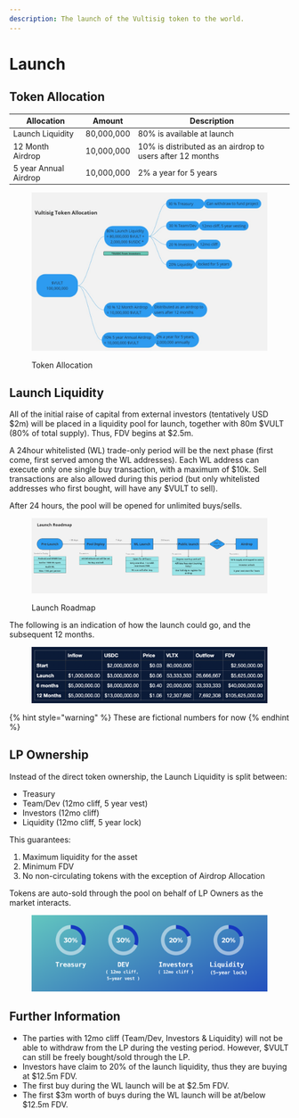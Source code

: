 ```yaml
---
description: The launch of the Vultisig token to the world.
---
```


# Launch

## Token Allocation

| Allocation            | Amount     | Description                                               |
| --------------------- | ---------- | --------------------------------------------------------- |
| Launch Liquidity      | 80,000,000 | 80% is available at launch                                |
| 12 Month Airdrop      | 10,000,000 | 10% is distributed as an airdrop to users after 12 months |
| 5 year Annual Airdrop | 10,000,000 | 2% a year for 5 years                                     |

<figure><img src="../.gitbook/assets/Token allocation.jpg" alt=""><figcaption><p>Token Allocation</p></figcaption></figure>

## Launch Liquidity

All of the initial raise of capital from external investors (tentatively USD $2m) will be placed in a liquidity pool for launch, together with 80m $VULT (80% of total supply). Thus, FDV begins at $2.5m.

A 24hour whitelisted (WL) trade-only period will be the next phase (first come, first served among the WL addresses). Each WL address can execute only one single buy transaction, with a maximum of $10k. Sell transactions are also allowed during this period (but only whitelisted addresses who first bought, will have any $VULT to sell).

After 24 hours, the pool will be opened for unlimited buys/sells.

<figure><img src="../.gitbook/assets/launch_roadmap.jpg" alt=""><figcaption><p>Launch Roadmap</p></figcaption></figure>

The following is an indication of how the launch could go, and the subsequent 12 months.

<figure><img src="../.gitbook/assets/Launch-1.png" alt=""><figcaption></figcaption></figure>

{% hint style="warning" %}
These are fictional numbers for now
{% endhint %}

## LP Ownership

Instead of the direct token ownership, the Launch Liquidity is split between:

* Treasury
* Team/Dev (12mo cliff, 5 year vest)
* Investors (12mo cliff)
* Liquidity (12mo cliff, 5 year lock)

This guarantees:

1. Maximum liquidity for the asset
2. Minimum FDV
3. No non-circulating tokens with the exception of Airdrop Allocation

Tokens are auto-sold through the pool on behalf of LP Owners as the market interacts.

<figure><img src="../.gitbook/assets/Launch-2.png" alt=""><figcaption></figcaption></figure>

## Further Information

* The parties with 12mo cliff (Team/Dev, Investors & Liquidity) will not be able to withdraw from the LP during the vesting period. However, $VULT can still be freely bought/sold through the LP.
* Investors have claim to 20% of the launch liquidity, thus they are buying at $12.5m FDV.
* The first buy during the WL launch will be at $2.5m FDV.
* The first $3m worth of buys during the WL launch will be at/below $12.5m FDV.
